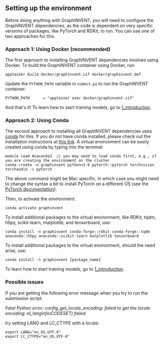 ## Setting up the environment
Before doing anything with GraphINVENT, you will need to configure the GraphINVENT dependencies, as the code is dependent on very specific versions of packages, like PyTorch and RDKit, to run. You can use one of two approaches for this.

### Approach 1: Using Docker (recommended)
The first approach to installing GraphINVENT dependencies involves using Docker. To build the GraphINVENT container using Docker, run:
```
apptainer build docker/graphinvent.sif docker/graphinvent.def
```

Update the `PYTHON_PATH` variable in `submit.py` to run the GraphINVENT container:
```
PYTHON_PATH      = "apptainer exec docker/graphinvent.sif"
```

And that's it! To learn how to start training models, go to [1_introduction](1_introduction.md).

### Approach 2: Using Conda
The second approach to installing all GraphINVENT dependencies uses [conda](https://docs.conda.io/en/latest/) for this. If you do not have conda installed, please check out the installation instructions at [this link](https://docs.anaconda.com/free/miniconda/). A virtual environment can be easily created using conda by typing into the terminal:

```
module load Anaconda3  // you may need to load conda first, e.g., if you are creating the environment on the cluster
conda create -n graphinvent python=3.9 pytorch::pytorch torchvision torchaudio -c pytorch
```

The above command might be Mac specific, in which case you might need to change the syntax a bit to install PyTorch on a different OS (see the [PyTorch documentation](https://pytorch.org/get-started/locally/)).

Then, to activate the environment:

```
conda activate graphinvent
```

To install additional packages to the virtual environment, like RDKit, tqdm, h5py, scikit-learn, matplotlib, and tensorboard, use:

```
conda install -n graphinvent conda-forge::rdkit conda-forge::tqdm anaconda::h5py anaconda::scikit-learn matplotlib tensorboard
```

To install additional packages to the virtual environment, should the need arise, use:

```
conda install -n graphinvent {package_name}
```

To learn how to start training models, go to [1_introduction](1_introduction.md).


### Possible issues
If you are getting the following error message when you try to run the submission script:

*Fatal Python error: config_get_locale_encoding: failed to get the locale encoding: nl_langinfo(CODESET) failed*

try setting LANG and LC_CTYPE with a locale:
```
export LANG="en_US.UTF-8"
export LC_CTYPE="en_US.UTF-8"
```
